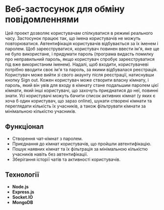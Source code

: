 # Веб-застосунок для обміну повідомленнями

Цей проект дозволяє користувачам спілкуватися в режимі реального часу. Застосунок працює так, що імена користувачів не можуть повторюватися. Автентифікація користувачів відбувається за їх іменем і паролем. Щоб зареєструватися, користувач повинен ввести ім'я, яке ще не було використане, і придумати пароль (програма видасть помилку про неправильний пароль, якщо користувач спробує зареєструватися під вже використаним іменем). Надалі, щоб входити, користувачеві потрібно вводити своє ім'я та пароль, за якими відбувалася реєстрація. Користувач може вийти зі свого акаунту після реєстрації, натиснувши кнопку Sign out.
Кожен користувач може створити власну кімнату, і пароль, який він увів для входу в кімнату стане подальшим паролем цієї кімнати, який інші користувачі, що захочуть приєднатися до неї, повинні знати.
Усі користувачі можуть бачити список активних кімнат (у яких є хоча б один користувач, що зараз online), шукати створені кімнати та переглядати кількість їх учасників, а також фільтрувати кімнати за мінімальною кількістю учасників.

## Функціонал

- Створення чат-кімнат з паролем.
- Приєднання до кімнат користувачів, що пройшли автентифікацію.
- Пошук наявних кімнат та їх фільтрація за мінімальною кількістю учасників навіть без автентифікації.
- Зберігання історії чатів та активності користувачів.

## Технології

- **Node.js**
- **Express.js**
- **Socket.IO**
- **MongoDB**

